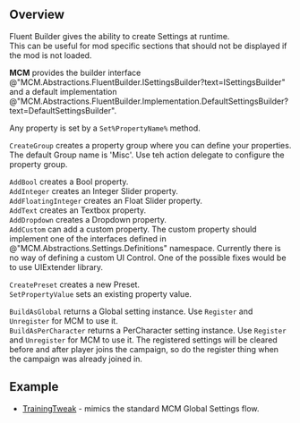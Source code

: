## Overview
Fluent Builder gives the ability to create Settings at runtime.  
This can be useful for mod specific sections that should not be displayed if the mod is not loaded.  
  
**MCM** provides the builder interface @"MCM.Abstractions.FluentBuilder.ISettingsBuilder?text=ISettingsBuilder" and a default implementation @"MCM.Abstractions.FluentBuilder.Implementation.DefaultSettingsBuilder?text=DefaultSettingsBuilder".  
  

Any property is set by a ``Set%PropertyName%`` method.  
  
``CreateGroup`` creates a property group where you can define your properties. The default Group name is 'Misc'. Use teh action delegate to configure the property group. 
  
``AddBool`` creates a Bool property.  
``AddInteger`` creates an Integer Slider property.  
``AddFloatingInteger`` creates an Float Slider property.  
``AddText`` creates an Textbox property.  
``AddDropdown`` creates a Dropdown property.  
``AddCustom`` can add a custom property. The custom property should implement one of the interfaces defined in @"MCM.Abstractions.Settings.Definitions" namespace. Currently there is no way of defining a custom UI Control. One of the possible fixes would be to use UIExtender library.  
 
``CreatePreset`` creates a new Preset.  
``SetPropertyValue`` sets an existing property value.  
 
``BuildAsGlobal`` returns a Global setting instance. Use ``Register`` and ``Unregister`` for MCM to use it.  
``BuildAsPerCharacter`` returns a PerCharacter setting  instance. Use ``Register`` and ``Unregister`` for MCM to use it. The registered settings will be cleared before and after player joins the campaign, so do the register thing when the campaign was already joined in.   

## Example
* [TrainingTweak](https://github.com/Aragas/TrainingTweak/blob/fba9bb60cdbd5ff61418f4cea30c625b01cd71de/TroopTraining/Settings.cs) - mimics the standard MCM Global Settings flow.
